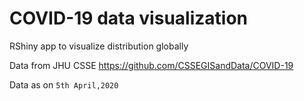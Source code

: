 # COVID-19 data visualization
RShiny app to visualize distribution globally


Data from JHU CSSE https://github.com/CSSEGISandData/COVID-19


Data as on  `5th April,2020`

